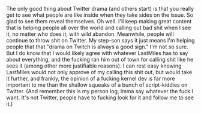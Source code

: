 The only good thing about Twitter drama (and others start) is that you
really get to see what people are like inside when they take sides on
the issue. So glad to see them reveal themselves. Oh well. I'll keep
making great content that is helping people all over the world and
calling out bad shit when I see it, no matter who does it, with wild
abandon. Meanwhile, people will continue to throw shit on Twitter. My
step-son says it just means I'm helping people that that "drama on
Twitch is always a good sign." I'm not so sure. But I do know that I
would likely agree with whatever LastMiles has to say about everything,
and the fucking ran him out of town for calling shit like he sees it
(among other more justifiable reasons). I can rest easy knowing
LastMiles would not only approve of my calling this shit out, but would
take it further, and frankly, the opinion of a fucking kernel dev is far
more important to me than the shallow squeaks of a bunch of
script-kiddies on Twitter. (And remember this is my person log, Imma say
whatever the fuck I want. It's not Twitter, people have to fucking look
for it and follow me to see it.)
